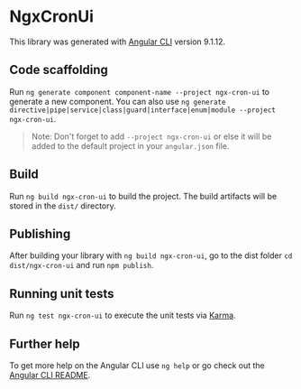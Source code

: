 # NgxCronUi

This library was generated with [Angular CLI](https://github.com/angular/angular-cli) version 9.1.12.

## Code scaffolding

Run `ng generate component component-name --project ngx-cron-ui` to generate a new component. You can also use `ng generate directive|pipe|service|class|guard|interface|enum|module --project ngx-cron-ui`.
> Note: Don't forget to add `--project ngx-cron-ui` or else it will be added to the default project in your `angular.json` file. 

## Build

Run `ng build ngx-cron-ui` to build the project. The build artifacts will be stored in the `dist/` directory.

## Publishing

After building your library with `ng build ngx-cron-ui`, go to the dist folder `cd dist/ngx-cron-ui` and run `npm publish`.

## Running unit tests

Run `ng test ngx-cron-ui` to execute the unit tests via [Karma](https://karma-runner.github.io).

## Further help

To get more help on the Angular CLI use `ng help` or go check out the [Angular CLI README](https://github.com/angular/angular-cli/blob/master/README.md).
